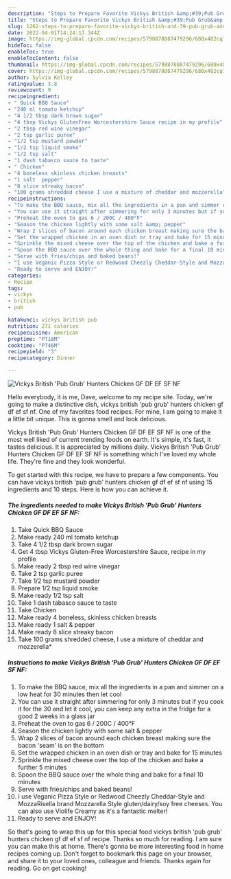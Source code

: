 ```yaml
---
description: "Steps to Prepare Favorite Vickys British &amp;#39;Pub Grub&amp;#39; Hunters Chicken GF DF EF SF NF"
title: "Steps to Prepare Favorite Vickys British &amp;#39;Pub Grub&amp;#39; Hunters Chicken GF DF EF SF NF"
slug: 1262-steps-to-prepare-favorite-vickys-british-and-39-pub-grub-and-39-hunters-chicken-gf-df-ef-sf-nf
date: 2022-04-01T14:24:17.344Z
image: https://img-global.cpcdn.com/recipes/5798878087479296/680x482cq70/vickys-british-pub-grub-hunters-chicken-gf-df-ef-sf-nf-recipe-main-photo.jpg
hideToc: false
enableToc: true
enableTocContent: false
thumbnail: https://img-global.cpcdn.com/recipes/5798878087479296/680x482cq70/vickys-british-pub-grub-hunters-chicken-gf-df-ef-sf-nf-recipe-main-photo.jpg
cover: https://img-global.cpcdn.com/recipes/5798878087479296/680x482cq70/vickys-british-pub-grub-hunters-chicken-gf-df-ef-sf-nf-recipe-main-photo.jpg
author: Sylvia Kelley
ratingvalue: 3.8
reviewcount: 9
recipeingredient:
- " Quick BBQ Sauce"
- "240 ml tomato ketchup"
- "4 1/2 tbsp dark brown sugar"
- "4 tbsp Vickys GlutenFree Worcestershire Sauce recipe in my profile"
- "2 tbsp red wine vinegar"
- "2 tsp garlic puree"
- "1/2 tsp mustard powder"
- "1/2 tsp liquid smoke"
- "1/2 tsp salt"
- "1 dash tabasco sauce to taste"
- " Chicken"
- "4 boneless skinless chicken breasts"
- "1 salt  pepper"
- "8 slice streaky bacon"
- "100 grams shredded cheese I use a mixture of cheddar and mozzerella"
recipeinstructions:
- "To make the BBQ sauce, mix all the ingredients in a pan and simmer on a low heat for 30 minutes then let cool"
- "You can use it straight after simmering for only 3 minutes but if you cook it for the 30 and let it cool, you can keep any extra in the fridge for a good 2 weeks in a glass jar"
- "Preheat the oven to gas 6 / 200C / 400°F"
- "Season the chicken lightly with some salt &amp; pepper"
- "Wrap 2 slices of bacon around each chicken breast making sure the bacon &#39;seam&#39; is on the bottom"
- "Set the wrapped chicken in an oven dish or tray and bake for 15 minutes"
- "Sprinkle the mixed cheese over the top of the chicken and bake a further 5 minutes"
- "Spoon the BBQ sauce over the whole thing and bake for a final 10 minutes"
- "Serve with fries/chips and baked beans!"
- "I use Veganic Pizza Style or Redwood Cheezly Cheddar-Style and MozzaRisella brand Mozzarella Style gluten/dairy/soy free cheeses. You can also use Violife Creamy as it&#39;s a fantastic melter!"
- "Ready to serve and ENJOY!"
categories:
- Recipe
tags:
- vickys
- british
- pub

katakunci: vickys british pub 
nutrition: 271 calories
recipecuisine: American
preptime: "PT18M"
cooktime: "PT46M"
recipeyield: "3"
recipecategory: Dinner

---
```



![Vickys British &#39;Pub Grub&#39; Hunters Chicken GF DF EF SF NF](https://img-global.cpcdn.com/recipes/5798878087479296/680x482cq70/vickys-british-pub-grub-hunters-chicken-gf-df-ef-sf-nf-recipe-main-photo.jpg)

Hello everybody, it is me, Dave, welcome to my recipe site. Today, we're going to make a distinctive dish, vickys british &#39;pub grub&#39; hunters chicken gf df ef sf nf. One of my favorites food recipes. For mine, I am going to make it a little bit unique. This is gonna smell and look delicious.

Vickys British &#39;Pub Grub&#39; Hunters Chicken GF DF EF SF NF is one of the most well liked of current trending foods on earth. It's simple, it's fast, it tastes delicious. It is appreciated by millions daily. Vickys British &#39;Pub Grub&#39; Hunters Chicken GF DF EF SF NF is something which I've loved my whole life. They're fine and they look wonderful.




To get started with this recipe, we have to prepare a few components. You can have vickys british &#39;pub grub&#39; hunters chicken gf df ef sf nf using 15 ingredients and 10 steps. Here is how you can achieve it.

<!--inarticleads1-->

##### The ingredients needed to make Vickys British &#39;Pub Grub&#39; Hunters Chicken GF DF EF SF NF:

1. Take  Quick BBQ Sauce
1. Make ready 240 ml tomato ketchup
1. Take 4 1/2 tbsp dark brown sugar
1. Get 4 tbsp Vickys Gluten-Free Worcestershire Sauce, recipe in my profile
1. Make ready 2 tbsp red wine vinegar
1. Take 2 tsp garlic puree
1. Take 1/2 tsp mustard powder
1. Prepare 1/2 tsp liquid smoke
1. Make ready 1/2 tsp salt
1. Take 1 dash tabasco sauce to taste
1. Take  Chicken
1. Make ready 4 boneless, skinless chicken breasts
1. Make ready 1 salt &amp; pepper
1. Make ready 8 slice streaky bacon
1. Take 100 grams shredded cheese, I use a mixture of cheddar and mozzerella*




<!--inarticleads2-->

##### Instructions to make Vickys British &#39;Pub Grub&#39; Hunters Chicken GF DF EF SF NF:

1. To make the BBQ sauce, mix all the ingredients in a pan and simmer on a low heat for 30 minutes then let cool
1. You can use it straight after simmering for only 3 minutes but if you cook it for the 30 and let it cool, you can keep any extra in the fridge for a good 2 weeks in a glass jar
1. Preheat the oven to gas 6 / 200C / 400°F
1. Season the chicken lightly with some salt &amp; pepper
1. Wrap 2 slices of bacon around each chicken breast making sure the bacon &#39;seam&#39; is on the bottom
1. Set the wrapped chicken in an oven dish or tray and bake for 15 minutes
1. Sprinkle the mixed cheese over the top of the chicken and bake a further 5 minutes
1. Spoon the BBQ sauce over the whole thing and bake for a final 10 minutes
1. Serve with fries/chips and baked beans!
1. I use Veganic Pizza Style or Redwood Cheezly Cheddar-Style and MozzaRisella brand Mozzarella Style gluten/dairy/soy free cheeses. You can also use Violife Creamy as it&#39;s a fantastic melter!
1. Ready to serve and ENJOY!



So that's going to wrap this up for this special food vickys british &#39;pub grub&#39; hunters chicken gf df ef sf nf recipe. Thanks so much for reading. I am sure you can make this at home. There's gonna be more interesting food in home recipes coming up. Don't forget to bookmark this page on your browser, and share it to your loved ones, colleague and friends. Thanks again for reading. Go on get cooking!
